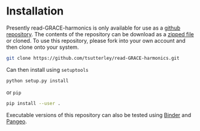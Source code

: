 Installation
============

Presently read-GRACE-harmonics is only available for use as a [github repository](https://github.com/tsutterley/read-GRACE-harmonics).
The contents of the repository can be download as a [zipped file](https://github.com/tsutterley/read-GRACE-harmonics/archive/master.zip)  or cloned.
To use this repository, please fork into your own account and then clone onto your system.  
```bash
git clone https://github.com/tsutterley/read-GRACE-harmonics.git
```
Can then install using `setuptools`
```bash
python setup.py install
```
or `pip`
```bash
pip install --user .
```

Executable versions of this repository can also be tested using [Binder](https://mybinder.org/v2/gh/tsutterley/read-GRACE-harmonics/master) and [Pangeo](https://binder.pangeo.io/v2/gh/tsutterley/read-GRACE-harmonics/master).
